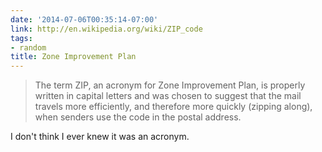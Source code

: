 ```yaml
---
date: '2014-07-06T00:35:14-07:00'
link: http://en.wikipedia.org/wiki/ZIP_code
tags:
- random
title: Zone Improvement Plan
---
```


>The term ZIP, an acronym for Zone Improvement Plan, is properly written in capital letters and was chosen to suggest that the mail travels more efficiently, and therefore more quickly (zipping along), when senders use the code in the postal address.

I don't think I ever knew it was an acronym.
